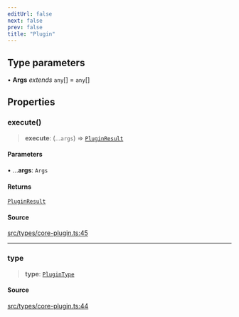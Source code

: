```yaml
---
editUrl: false
next: false
prev: false
title: "Plugin"
---
```


## Type parameters

• **Args** *extends* `any`[] = `any`[]

## Properties

### execute()

> **execute**: (...`args`) => [`PluginResult`](/v4/api/type-aliases/pluginresult/)

#### Parameters

• ...**args**: `Args`

#### Returns

[`PluginResult`](/v4/api/type-aliases/pluginresult/)

#### Source

[src/types/core-plugin.ts:45](https://github.com/sern-handler/handler/blob/2120b18c4e53e298bc3568422781c1bda05a7177/src/types/core-plugin.ts#L45)

***

### type

> **type**: [`PluginType`](/v4/api/enumerations/plugintype/)

#### Source

[src/types/core-plugin.ts:44](https://github.com/sern-handler/handler/blob/2120b18c4e53e298bc3568422781c1bda05a7177/src/types/core-plugin.ts#L44)
